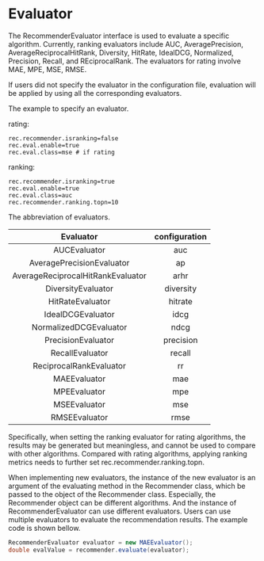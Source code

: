 # Evaluator

The RecommenderEvaluator interface is used to evaluate a specific algorithm. Currently, ranking evaluators include AUC, AveragePrecision, AverageReciprocalHitRank, Diversity, HitRate, IdealDCG, Normalized, Precision, Recall, and REciprocalRank. The evaluators for rating involve MAE, MPE, MSE, RMSE.

If users did not specify the evaluator in the configuration file, evaluation will be applied by using all the corresponding evaluators.

The example to specify an evaluator.

rating:

```
rec.recommender.isranking=false
rec.eval.enable=true
rec.eval.class=mse # if rating
```

ranking:

```
rec.recommender.isranking=true
rec.eval.enable=true
rec.eval.class=auc
rec.recommender.ranking.topn=10
```

The abbreviation of evaluators.

|             Evaluator             | configuration |
|:---------------------------------:|:-------------:|
|            AUCEvaluator           |      auc      |
|     AveragePrecisionEvaluator     |       ap      |
| AverageReciprocalHitRankEvaluator |      arhr     |
|         DiversityEvaluator        |   diversity   |
|          HitRateEvaluator         |    hitrate    |
|         IdealDCGEvaluator         |      idcg     |
|       NormalizedDCGEvaluator      |      ndcg     |
|         PrecisionEvaluator        |   precision   |
|          RecallEvaluator          |     recall    |
|      ReciprocalRankEvaluator      |       rr      |
|            MAEEvaluator           |      mae      |
|            MPEEvaluator           |      mpe      |
|            MSEEvaluator           |      mse      |
|           RMSEEvaluator           |      rmse     |

Specifically, when setting the ranking evaluator for rating algorithms, the results may be generated but meaningless, and cannot be used to compare with other algorithms.
Compared with rating algorithms, applying ranking metrics needs to further set rec.recommender.ranking.topn.

When implementing new evaluators, the instance of the new evaluator is an argument of the evaluating method in the Recommender class, which be passed to the object of the Recommender class. Especially, the Recommender object can be different algorithms. And the instance of RecommenderEvaluator can use different evaluators.
Users can use multiple evaluators to evaluate the recommendation results.
The example code is shown bellow.

```java
RecommenderEvaluator evaluator = new MAEEvaluator();
double evalValue = recommender.evaluate(evaluator);
```
